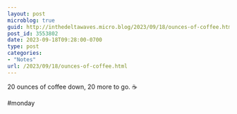 ```yaml
---
layout: post
microblog: true
guid: http://inthedeltawaves.micro.blog/2023/09/18/ounces-of-coffee.html
post_id: 3553802
date: 2023-09-18T09:28:00-0700
type: post
categories:
- "Notes"
url: /2023/09/18/ounces-of-coffee.html
---
```

20 ounces of coffee down, 20 more to go. ☕️

#monday 
